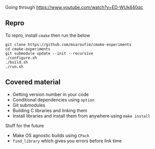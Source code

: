 Going through https://www.youtube.com/watch?v=ED-WUk440qc


## Repro
To repro, install `cmake` then run the below

```
git clone https://github.com/msaroufim/cmake-experiments
cd cmake-experiments
git submodule update --init --recursive
./configure.sh
./build.sh
./run.sh
```


## Covered material
* Getting version number in your code
* Conditional dependencies using `option`
* Git submodules
* Building C libraries and linking them
* Install libraries and install them from anywhere using `make install`

Stuff for the future
* Make OS agnostic builds using `CPack`
* `find_library` which gives you errors before link time
